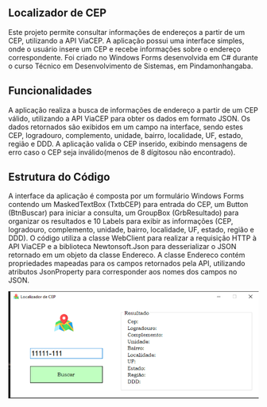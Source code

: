 
## Localizador de CEP

Este projeto permite consultar informações de endereços a partir de um CEP, utilizando a API ViaCEP. A aplicação possui uma interface simples, onde o usuário insere um CEP e recebe informações sobre o endereço correspondente. Foi criado no Windows Forms desenvolvida em C# durante o curso Técnico em Desenvolvimento de Sistemas, em Pindamonhangaba.



## Funcionalidades

A aplicação realiza a busca de informações de endereço a partir de um CEP válido, utilizando a API ViaCEP para obter os dados em formato JSON. Os dados retornados são exibidos em um campo na interface, sendo estes CEP, logradouro, complemento, unidade, bairro, localidade, UF, estado, região e DDD. A aplicação valida o CEP inserido, exibindo mensagens de erro caso o CEP seja inválido(menos de 8 dígitosou não encontrado). 



## Estrutura do Código

A interface da aplicação é composta por um formulário Windows Forms contendo um MaskedTextBox (TxtbCEP) para entrada do CEP, um Button (BtnBuscar) para iniciar a consulta, um GroupBox (GrbResultado) para organizar os resultados e 10 Labels para exibir as informações (CEP, logradouro, complemento, unidade, bairro, localidade, UF, estado, região e DDD). O código utiliza a classe WebClient para realizar a requisição HTTP à API ViaCEP e a biblioteca Newtonsoft.Json para desserializar o JSON retornado em um objeto da classe Endereco. A classe Endereco contém propriedades mapeadas para os campos retornados pela API, utilizando atributos JsonProperty para corresponder aos nomes dos campos no JSON.


![LocalizadorDeCEP](LocalizadorDeCEP/imagem/imagem.png)

